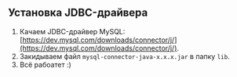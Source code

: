 ## Установка JDBC-драйвера
1. Качаем JDBC-драйвер MySQL: [https://dev.mysql.com/downloads/connector/j/](https://dev.mysql.com/downloads/connector/j/).
2. Закидываем файл `mysql-connector-java-x.x.x.jar` в папку `lib`.
3. Всё рабоатет :)
